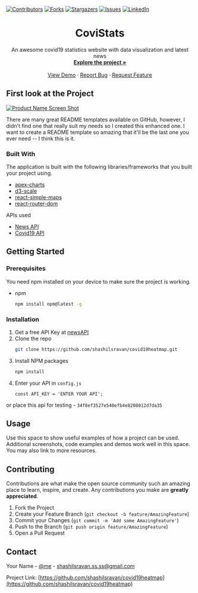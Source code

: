 [![Contributors][contributors-shield]][contributors-url]
[![Forks][forks-shield]][forks-url]
[![Stargazers][stars-shield]][stars-url]
[![Issues][issues-shield]][issues-url]
[![LinkedIn][linkedin-shield]][linkedin-url]

<p align="center">
  <h1 align="center">CoviStats</h1>

  <p align="center">
    An awesome covid19 statistics website with data visualization and latest news
    <br />
    <a href="https://github.com/shashilsravan/covid19heatmap"><strong>Explore the project »</strong></a>
    <br />
    <br />
    <a href="https://github.com/othneildrew/Best-README-Template">View Demo</a>
    ·
    <a href="https://github.com/shashilsravan/covid19heatmap/issues">Report Bug</a>
    ·
    <a href="https://github.com/shashilsravan/covid19heatmap/issues">Request Feature</a>
  </p>
</p>


## First look at the Project

[![Product Name Screen Shot][screenshot1]](https://github.com/shashilsravan/covid19heatmap)

There are many great README templates available on GitHub, however, I didn't find one that really suit my needs so I created this enhanced one. I want to create a README template so amazing that it'll be the last one you ever need -- I think this is it.


### Built With

The application is built with the following libraries/frameworks that you built your project using.
* [apex-charts](https://apexcharts.com/docs/react-charts/)
* [d3-scale](https://www.npmjs.com/package/d3-scale)
* [react-simple-maps](https://www.react-simple-maps.io/)
* [react-router-dom](https://reactrouter.com/web/guides/quick-start)

APIs used
* [News API](https://newsapi.org/)
* [Covid19 API](https://documenter.getpostman.com/view/10808728/SzS8rjbc#27454960-ea1c-4b91-a0b6-0468bb4e6712)


## Getting Started

### Prerequisites

You need npm installed on your device to make sure the project is working.
* npm
  ```sh
  npm install npm@latest -g
  ```
  

### Installation

1. Get a free API Key at [newsAPI](https://newsapi.org/)
2. Clone the repo
   ```sh
   git clone https://github.com/shashilsravan/covid19heatmap.git
   ```
3. Install NPM packages
   ```sh
   npm install
   ```
4. Enter your API in `config.js`
   ```JS
   const API_KEY = 'ENTER YOUR API';

or place this api for testing - ``` 34f8ef3527e540efb4e8208012d7da35 ```


## Usage

Use this space to show useful examples of how a project can be used. Additional screenshots, code examples and demos work well in this space. You may also link to more resources.




## Contributing

Contributions are what make the open source community such an amazing place to learn, inspire, and create. Any contributions you make are **greatly appreciated**.

1. Fork the Project
2. Create your Feature Branch (`git checkout -b feature/AmazingFeature`)
3. Commit your Changes (`git commit -m 'Add some AmazingFeature'`)
4. Push to the Branch (`git push origin feature/AmazingFeature`)
5. Open a Pull Request



<!-- CONTACT -->
## Contact

Your Name - [@me](https://twitter.com/shashilSravan45) - shashilsravan.ss.ss@gmail.com

Project Link: [https://github.com/shashilsravan/covid19heatmap](https://github.com/shashilsravan/covid19heatmap)




[contributors-shield]: https://img.shields.io/github/contributors/shashilsravan/covid19heatmap.svg?style=for-the-badge
[contributors-url]: https://github.com/shashilsravan/covid19heatmap/graphs/contributors
[forks-shield]: https://img.shields.io/github/forks/shashilsravan/covid19heatmap.svg?style=for-the-badge
[forks-url]: https://github.com/shashilsravan/covid19heatmap/network/members
[stars-shield]: https://img.shields.io/github/stars/shashilsravan/covid19heatmap.svg?style=for-the-badge
[stars-url]: https://github.com/shashilsravan/covid19heatmap/stargazers
[issues-shield]: https://img.shields.io/github/issues/shashilsravan/covid19heatmap.svg?style=for-the-badge
[issues-url]: https://github.com/shashilsravan/covid19heatmap/issues
[license-shield]: https://img.shields.io/github/license/othneildrew/Best-README-Template.svg?style=for-the-badge
[license-url]: https://github.com/shashilsravan/covid19heatmap
[linkedin-shield]: https://img.shields.io/badge/-LinkedIn-black.svg?style=for-the-badge&logo=linkedin&colorB=555
[linkedin-url]: https://www.linkedin.com/in/shashil-sravan-a5b201191/
[screenshot1]: images/screenshot1.png
